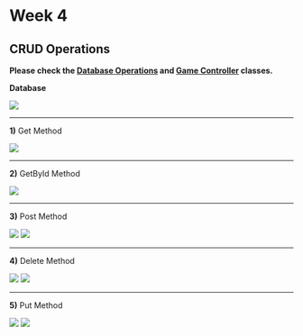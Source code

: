 # Week 4
## CRUD Operations

**Please check the [Database Operations](https://github.com/AKBANK-Patika-FullStack-Bootcamp/EceBasturk_Homeworks/blob/master/Week4_GameStore/GameStore/Controllers/DBOperations.cs) and [Game Controller](https://github.com/AKBANK-Patika-FullStack-Bootcamp/EceBasturk_Homeworks/blob/master/Week4_GameStore/GameStore/Controllers/GameContoller.cs) classes.**


**Database**

<img src="images/table.png">

---

**1)** Get Method

<img src="images/get.png">

---

**2)** GetById Method

<img src="images/getbyıd.png">

---

**3)** Post Method

<img src="images/post.png">
<img src="images/posttable.png">

---

**4)** Delete Method

<img src="images/delete.png">
<img src="images/deletetable.png">

---

**5)** Put Method 

<img src="images/put.png">
<img src="images/puttable.png">

